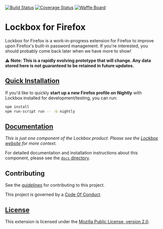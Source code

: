[![Build Status][travis-image]][travis-link]
[![Coverage Status][codecov-image]][codecov-link]
[![Waffle Board][waffle-image]][waffle-link]

# Lockbox for Firefox

Lockbox for Firefox is a work-in-progress extension for Firefox to improve upon
Firefox's built-in password management. If you're interested, you should
probably come back later when we have more to show!

:warning: **Note: This is a rapidly evolving prototype that will change. Any
data stored here is not guaranteed to be retained in future updates.**

## [Quick Installation][install-link]

If you'd like to quickly **start up a new Firefox profile on Nightly** with
Lockbox installed for development/testing, you can run:

```sh
npm install
npm run-script run -- -b nightly
```

## [Documentation][docs-link]

*This is just one component of the Lockbox product. Please see the
[Lockbox website][org-website] for more context.*

For detailed documentation and installation instructions about this component,
please see the [`docs` directory][docs-link].

## Contributing ##

See the [guidelines][contributing-link] for contributing to this project.

This project is governed by a [Code Of Conduct][coc-link].

## [License][license-link]

This extension is licensed under the [Mozilla Public License,
version 2.0][license-link].

[travis-image]: https://travis-ci.org/mozilla-lockbox/lockbox-extension.svg?branch=master
[travis-link]: https://travis-ci.org/mozilla-lockbox/lockbox-extension
[codecov-image]: https://img.shields.io/codecov/c/github/mozilla-lockbox/lockbox-extension.svg
[codecov-link]: https://codecov.io/gh/mozilla-lockbox/lockbox-extension
[waffle-image]: https://badge.waffle.io/mozilla-lockbox/lockbox-extension.svg?columns=In%20Progress
[waffle-link]: https://waffle.io/mozilla-lockbox/lockbox-extension
[install-link]: /docs/install.md
[org-website]: https://mozilla-lockbox.github.io/
[docs-link]: /docs
[contributing-link]: docs/contributing.md
[coc-link]: docs/code_of_conduct.md
[license-link]: /LICENSE
